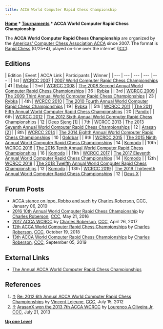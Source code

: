 ```yaml
---
title: ACCA World Computer Rapid Chess Championship
---
```

**[Home](Home "Home") * [Tournaments](Tournaments_and_Matches "Tournaments and Matches") * ACCA World Computer Rapid Chess Championship**

The **ACCA World Computer Rapid Chess Championship** are organized by the [Americas' Computer Chess Association ACCA](ACCA "ACCA") since 2007. The format is [Rapid Chess](https://en.wikipedia.org/wiki/Fast_chess) (G/25+4), played on-line over the internet ([ICC](index.php?title=Internet_Chess_Club&action=edit&redlink=1 "Internet Chess Club (page does not exist)")).

## Editions

|  Edition
|  Event
|  ACCA Link
|  Participants
|  Winner
|
| --- | --- | --- | --- | --- |
|  1st
| [WCRCC 2007](WCRCC_2007 "WCRCC 2007") | [2007 World Computer Rapid Chess Championships](http://aigames.net/ACCA/2007Presidents.html) |  41
| [Rybka](Rybka "Rybka") |
|  2nd
| [WCRCC 2008](WCRCC_2008 "WCRCC 2008") | [The 2008 Second Annual World Computer Rapid Chess Championships](http://aigames.net/ACCA/ACCAWCRCC/2008ACCAWCRCC/2008WCRCC.html) |  36
| [Rybka](Rybka "Rybka") |
|  3rd
| [WCRCC 2009](WCRCC_2009 "WCRCC 2009") | [The 2009 Third Annual World Computer Rapid Chess Championships](http://aigames.net/ACCA/ACCAWCRCC/2009ACCAWCRCC/WCRCC.html) |  23
| [Rybka](Rybka "Rybka") |
|  4th
| [WCRCC 2010](WCRCC_2010 "WCRCC 2010") | [The 2010 Fourth Annual World Computer Rapid Chess Championships](http://aigames.net/ACCA/ACCAWCRCC/2010ACCAWCRCC/WCRCC.html) |  19
| [Rybka](Rybka "Rybka") |
|  5th
| [WCRCC 2011](WCRCC_2011 "WCRCC 2011") | [The 2011 Fifth Annual World Computer Rapid Chess Championships](http://aigames.net/ACCA/ACCAWCRCC/2011ACCAWCRCC/WCRCC.html) |  20
| [Pandix](Pandix "Pandix") |
|  6th
| [WCRCC 2012](WCRCC_2012 "WCRCC 2012") | [The 2012 Sixth Annual World Computer Rapid Chess Championships](http://aigames.net/ACCA/ACCAWCRCC/2012ACCAWCRCC/WCRCC.html) |  12
| [Deep Sjeng](Deep_Sjeng "Deep Sjeng") <a id="cite-note-1" href="#cite-ref-1">[1]</a> |
|  7th
| [WCRCC 2013](WCRCC_2013 "WCRCC 2013") | [The 2013 Seventh Annual World Computer Rapid Chess Championships](http://aigames.net/ACCA/ACCAWCRCC/2013ACCAWCRCC/WCRCC.html) |  12
| [Arasan](Arasan "Arasan") <a id="cite-note-2" href="#cite-ref-2">[2]</a> |
|  8th
| [WCRCC 2014](WCRCC_2014 "WCRCC 2014") | [The 2014 Eighth Annual World Computer Rapid Chess Championships](http://aigames.net/ACCA/ACCAWCRCC/2014ACCAWCRCC/WCRCC.html) |  10
| [Goldbar](Goldbar "Goldbar") |
|  9th
| [WCRCC 2015](WCRCC_2015 "WCRCC 2015") | [The 2015 Ninth Annual World Computer Rapid Chess Championships](http://aigames.net/ACCA/ACCAWCRCC/2015ACCAWCRCC/WCRCC.html) |  14
| [Komodo](Komodo "Komodo") |
|  10th
| [WCRCC 2016](WCRCC_2016 "WCRCC 2016") | [The 2016 Tenth Annual World Computer Rapid Chess Championships](http://aigames.net/ACCA/ACCAWCRCC/2016ACCAWCRCC/WCRCC.html) |  16
| [Komodo](Komodo "Komodo") |
|  11th
| [WCRCC 2017](WCRCC_2017 "WCRCC 2017") | [The 2017 Eleventh Annual World Computer Rapid Chess Championships](http://aigames.net/ACCA/ACCAWCRCC/2017ACCAWCRCC/WCRCC.html) |  14
| [Komodo](Komodo "Komodo") |
|  12th
| [WCRCC 2018](WCRCC_2018 "WCRCC 2018") | [The 2018 Twelfth Annual World Computer Rapid Chess Championships](http://aigames.net/ACCA/ACCAWCRCC/2018ACCAWCRCC/WCRCC.html) |  12
| [Komodo](Komodo "Komodo") |
|  13th
| [WCRCC 2019](WCRCC_2019 "WCRCC 2019") | [The 2019 Thirteenth Annual World Computer Rapid Chess Championships](http://aigames.net/ACCA/ACCAWCRCC/2019ACCAWCRCC/WCRCC.html) |  12
| [Deus X](Deus_X "Deus X") |

## Forum Posts

- [ACCA stance on Ippo, Robbo and such](http://www.talkchess.com/forum/viewtopic.php?t=31506) by [Charles Roberson](Charles_Roberson "Charles Roberson"), [CCC](CCC "CCC"), January 06, 2010
- [2016 10th Annual World Computer Rapid Chess Championship](http://www.talkchess.com/forum/viewtopic.php?t=60234) by [Charles Roberson](Charles_Roberson "Charles Roberson"), [CCC](CCC "CCC"), May 21, 2016
- [2017 ACCA WCRCC](http://www.talkchess.com/forum/viewtopic.php?t=63834) by [Charles Roberson](Charles_Roberson "Charles Roberson"), [CCC](CCC "CCC"), April 26, 2017
- [12th ACCA World Computer Rapid Chess Championships](http://www.talkchess.com/forum3/viewtopic.php?f=7&t=68696) by [Charles Roberson](Charles_Roberson "Charles Roberson"), [CCC](CCC "CCC"), October 19, 2018
- [13th ACCA World Computer Rapid Chess Championships](http://www.talkchess.com/forum3/viewtopic.php?f=2&t=71734) by [Charles Roberson](Charles_Roberson "Charles Roberson"), [CCC](CCC "CCC"), September 05, 2019

## External Links

- [The Annual ACCA World Computer Rapid Chess Championships](http://aigames.net/ACCA/ACCAWCRCC/WCRCC.html)

## References

1. <a id="cite-ref-1" href="#cite-note-1">↑</a> [Re: 2012 6th Annual ACCA World Computer Rapid Chess Championships](http://www.talkchess.com/forum/viewtopic.php?topic_view=threads&p=474133&t=43455) by [Vincent Lejeune](index.php?title=Vincent_Lejeune&action=edit&redlink=1 "Vincent Lejeune (page does not exist)"), [CCC](CCC "CCC"), July 15, 2012
1. <a id="cite-ref-2" href="#cite-note-2">↑</a> [ArasanX won the 2013 7th ACCA WCRCC](http://www.talkchess.com/forum/viewtopic.php?t=47741&postdays=0&postorder=asc&topic_view=&start=37) by [Lourenco A Oliveira Jr](Louren%C3%A7o_Araujo_de_Oliveira_Junior "Lourenço Araujo de Oliveira Junior"), [CCC](CCC "CCC"), July 21, 2013

**[Up one Level](Tournaments_and_Matches "Tournaments and Matches")**

